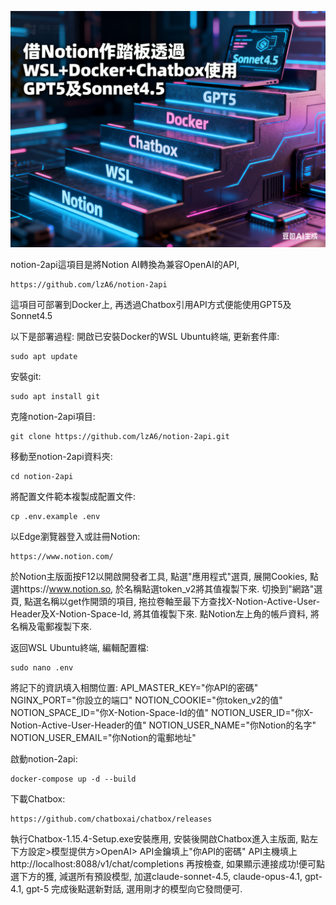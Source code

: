 [![](https://github.com/TechTutoPPT/Notion2API/blob/main/IMG_8420.PNG)](https://youtu.be/6pHoXXdjrC4)

notion-2api這項目是將Notion AI轉換為兼容OpenAI的API, 
```
https://github.com/lzA6/notion-2api
```
這項目可部署到Docker上, 再透過Chatbox引用API方式便能使用GPT5及Sonnet4.5

以下是部署過程:
開啟已安裝Docker的WSL Ubuntu終端, 
更新套件庫:
```
sudo apt update 
```
安裝git:
```
sudo apt install git
```
克隆notion-2api項目:
```
git clone https://github.com/lzA6/notion-2api.git
```
移動至notion-2api資料夾:
```
cd notion-2api
```
將配置文件範本複製成配置文件:
```
cp .env.example .env
```

以Edge瀏覽器登入或註冊Notion:
```
https://www.notion.com/
```
於Notion主版面按F12以開啟開發者工具, 點選"應用程式"選頁, 展開Cookies, 點選https://www.notion.so, 於名稱點選token_v2將其值複製下來.
切換到"網路"選頁, 點選名稱以get作開頭的項目,  拖拉卷軸至最下方查找X-Notion-Active-User-Header及X-Notion-Space-Id, 將其值複製下來.
點Notion左上角的帳戶資料, 將名稱及電郵複製下來.

返回WSL Ubuntu終端, 編輯配置檔:
```
sudo nano .env
```

將記下的資訊填入相關位置:
API_MASTER_KEY="你API的密碼"
NGINX_PORT="你設立的端口"
NOTION_COOKIE="你token_v2的值"
NOTION_SPACE_ID="你X-Notion-Space-Id的值"
NOTION_USER_ID="你X-Notion-Active-User-Header的值"
NOTION_USER_NAME="你Notion的名字"
NOTION_USER_EMAIL="你Notion的電郵地址"

啟動notion-2api:
```
docker-compose up -d --build
```

下載Chatbox:
```
https://github.com/chatboxai/chatbox/releases
```
執行Chatbox-1.15.4-Setup.exe安裝應用, 安裝後開啟Chatbox進入主版面, 點左下方設定>模型提供方>OpenAI>
API金鑰填上"你API的密碼"
API主機填上http://localhost:8088/v1/chat/completions
再按檢查, 如果顯示連接成功!便可點選下方的獲, 減選所有預設模型, 加選claude-sonnet-4.5, claude-opus-4.1, gpt-4.1, gpt-5
完成後點選新對話, 選用剛才的模型向它發問便可.
